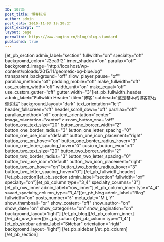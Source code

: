 ```yaml
---
ID: 10736
post_title: 博客标准
author: admin
post_date: 2015-11-03 15:29:27
post_excerpt: ""
layout: page
permalink: https://www.huginn.cn/blog/blog-standard
published: true
---
```

[et_pb_section admin_label="section" fullwidth="on" specialty="off" background_color="#2ea3f2" inner_shadow="on" parallax="off" background_image="http://localhost/wp-content/uploads/2015/11/geometic-bg-blue.jpg" transparent_background="off" allow_player_pause="off" parallax_method="off" padding_mobile="off" make_fullwidth="off" use_custom_width="off" width_unit="on" make_equal="off" use_custom_gutter="off" gutter_width="3"][et_pb_fullwidth_header admin_label="Fullwidth Header" title="博客" subhead="这是基本的博客带右侧边栏" background_layout="dark" text_orientation="left" header_fullscreen="off" header_scroll_down="off" parallax="off" parallax_method="off" content_orientation="center" image_orientation="center" custom_button_one="off" button_one_text_size="20" button_one_border_width="2" button_one_border_radius="3" button_one_letter_spacing="0" button_one_use_icon="default" button_one_icon_placement="right" button_one_on_hover="on" button_one_border_radius_hover="3" button_one_letter_spacing_hover="0" custom_button_two="off" button_two_text_size="20" button_two_border_width="2" button_two_border_radius="3" button_two_letter_spacing="0" button_two_use_icon="default" button_two_icon_placement="right" button_two_on_hover="on" button_two_border_radius_hover="3" button_two_letter_spacing_hover="0"] [/et_pb_fullwidth_header][/et_pb_section][et_pb_section admin_label="section" fullwidth="off" specialty="on"][et_pb_column type="3_4" specialty_columns="3"][et_pb_row_inner admin_label="row_inner"][et_pb_column_inner type="4_4" saved_specialty_column_type="3_4"][et_pb_blog admin_label="Blog" fullwidth="on" posts_number="6" meta_date="M j, Y" show_thumbnail="on" show_content="off" show_author="on" show_date="on" show_categories="on" show_pagination="on" background_layout="light"] [/et_pb_blog][/et_pb_column_inner][/et_pb_row_inner][/et_pb_column][et_pb_column type="1_4"][et_pb_sidebar admin_label="Sidebar" orientation="right" background_layout="light"] [/et_pb_sidebar][/et_pb_column][/et_pb_section]